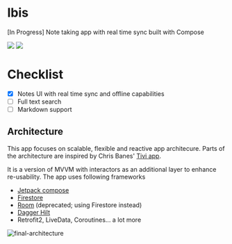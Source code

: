 # Ibis
[In Progress] Note taking app with real time sync built with Compose

<img src="https://user-images.githubusercontent.com/6247940/113428617-62d04480-93d7-11eb-8af2-8fd1f7da55b9.png">

<img src="https://user-images.githubusercontent.com/6247940/113428615-619f1780-93d7-11eb-85a3-c83d1db379a6.png">


# Checklist
- [x] Notes UI with real time sync and offline capabilities
- [ ] Full text search
- [ ] Markdown support

## Architecture

This app focuses on scalable, flexible and reactive app architecure. Parts of the architecture are inspired by Chris Banes' [Tivi app](https://github.com/chrisbanes/tivi).

It is a version of MVVM with interactors as an additional layer to enhance re-usability. The app uses following frameworks


* [Jetpack compose](https://developer.android.com/jetpack/compose) 
* [Firestore](https://firebase.google.com/docs/firestore)
* [Room](https://developer.android.com/topic/Libs/architecture/room) (deprecated; using Firestore instead)
* [Dagger Hilt](https://dagger.dev/hilt/)
* Retrofit2, LiveData, Coroutines... a lot more


![final-architecture](https://user-images.githubusercontent.com/6247940/75632907-cb5f5780-5c00-11ea-974d-ff7a5e8b0a21.png)
